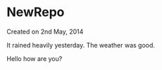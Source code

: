 NewRepo
=======
Created on 2nd May, 2014

It rained heavily yesterday.
The weather was good.

Hello how are you?